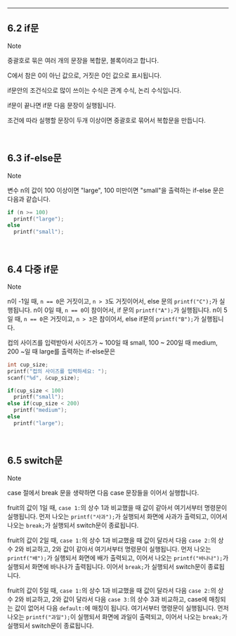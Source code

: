 --------

## 6.2 if문

> [!NOTE]
> 중괄호로 묶은 여러 개의 문장을 복합문, 블록이라고 합니다.
>
> C에서 참은 0이 아닌 값으로, 거짓은 0인 값으로 표시됩니다.
>
> if문안의 조건식으로 많이 쓰이는 수식은 관계 수식, 논리 수식입니다.
>
> if문이 끝나면 if문 다음 문장이 실행됩니다.
>
> 조건에 따라 실행할 문장이 두개 이상이면 중괄호로 묶어서 복합문을 만듭니다. 

</br>


## 6.3 if-else문

> [!NOTE]
> 변수 n의 값이 100 이상이면 "large", 100 미만이면 "small"을 출력하는 if-else 문은 다음과 같습니다.
> ```c
> if (n >= 100)
>   printf("large");
> else
>   printf("small");
> ```

</br>

## 6.4 다중 if문

> [!NOTE]
> n이 -1일 때, `n == 0`은 거짓이고, `n > 3`도 거짓이어서, else 문의 `printf("C");`가 실행됩니다.
> n이 0일 때, `n == 0`이 참이어서, if 문의 `printf("A");`가 실행됩니다.
> n이 5일 때, `n == 0`은 거짓이고, `n > 3`은 참이어서, else if문의 `printf("B");`가 실행됩니다.
>
> 컵의 사이즈를 입력받아서 사이즈가 ~ 100일 때 small, 100 ~ 200일 때 medium, 200 ~일 때 large를 출력하는 if-else문은
> ```c
> int cup_size;
> printf("컵의 사이즈를 입력하세요: ");
> scanf("%d", &cup_size);
> 
> if(cup_size < 100)
>   printf("small");
> else if(cup_size < 200)
>   printf("medium");
> else
>   printf("large");
> ```

</br>

## 6.5 switch문

> [!NOTE]
> case 절에서 break 문을 생략하면 다음 case 문장들을 이어서 실행합니다.
>
> fruit의 값이 1일 때, `case 1:`의 상수 1과 비교했을 때 값이 같아서 여기서부터 명령문이 실행됩니다.
> 먼저 나오는 `printf("사과");`가 실행되서 화면에 사과가 출력되고, 이어서 나오는 `break;`가 실행되서 switch문이 종료됩니다.
>
> fruit의 값이 2일 때, `case 1:`의 상수 1과 비교했을 때 값이 달라서 다음 `case 2:`의 상수 2와 비교하고, 2와 값이 같아서 여기서부터 명령문이 실행됩니다.
> 먼저 나오는 `printf("배");`가 실행되서 화면에 배가 출력되고, 이어서 나오는 `printf("바나나");`가 실행되서 화면에 바나나가 출력됩니다.
> 이어서 `break;`가 실행되서 switch문이 종료됩니다.
>
> fruit의 값이 5일 때, `case 1:`의 상수 1과 비교했을 때 값이 달라서 다음 `case 2:`의 상수 2와 비교하고,
> 2와 값이 달라서 다음 `case 3:`의 상수 3과 비교하고, case에 매칭되는 값이 없어서 다음 `default:`에 매칭이 됩니다. 여기서부터 명령문이 실행됩니다.
> 먼저 나오는 `printf("과일");`이 실행되서 화면에 과일이 출력되고, 이어서 나오는 `break;`가 실행되서 switch문이 종료됩니다.


</br>
